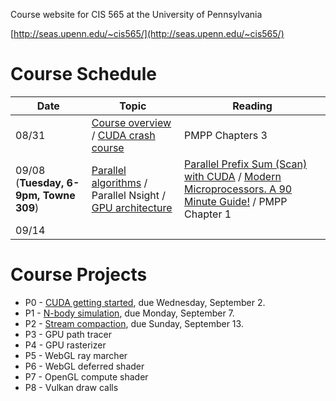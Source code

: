 Course website for CIS 565 at the University of Pennsylvania

[http://seas.upenn.edu/~cis565/](http://seas.upenn.edu/~cis565/)

# Course Schedule

| Date  | Topic                                         | Reading                |
|-------|-----------------------------------------------|------------------------|
08/31   | [Course overview](lectures/0-Course-Overview.pptx?raw=true) / [CUDA crash course](lectures/1-CUDA-Introduction-1.pptx?raw=true)           | PMPP Chapters 3        |
| 09/08 (**Tuesday, 6-9pm, Towne 309**) | [Parallel algorithms](https://github.com/CIS565-Fall-2015/cis565-fall-2015.github.io/raw/master/lectures/2-Parallel-Algorithms.pptx) / Parallel Nsight / [GPU architecture](https://github.com/CIS565-Fall-2015/cis565-fall-2015.github.io/raw/master/lectures/3-GPU-Architecture-Overview.pptx) | [Parallel Prefix Sum (Scan) with CUDA](http://http.developer.nvidia.com/GPUGems3/gpugems3_ch39.html) / [Modern Microprocessors. A 90 Minute Guide!](http://www.lighterra.com/papers/modernmicroprocessors/) / PMPP Chapter 1 |
| 09/14 | | |

# Course Projects

* P0 - [CUDA getting started](https://github.com/CIS565-Fall-2015/Project0-CUDA-Getting-Started), due Wednesday, September 2.
* P1 - [N-body simulation](https://github.com/CIS565-Fall-2015/Project1-CUDA-Introduction), due Monday, September 7.
* P2 - [Stream compaction](https://github.com/CIS565-Fall-2015/Project2-Stream-Compaction/blob/master/README.md), due Sunday, September 13.
* P3 - GPU path tracer
* P4 - GPU rasterizer
* P5 - WebGL ray marcher
* P6 - WebGL deferred shader
* P7 - OpenGL compute shader
* P8 - Vulkan draw calls

